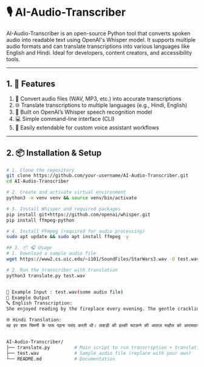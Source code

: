 # 🎙️ AI-Audio-Transcriber

AI-Audio-Transcriber is an open-source Python tool that converts spoken audio into readable text using OpenAI's Whisper model. It supports multiple audio formats and can translate transcriptions into various languages like English and Hindi. Ideal for developers, content creators, and accessibility tools.

---

## 1. 🚀 Features

1. 🎤 Convert audio files (WAV, MP3, etc.) into accurate transcriptions  
2. 🌐 Translate transcriptions to multiple languages (e.g., Hindi, English)  
3. 🧠 Built on OpenAI’s Whisper speech recognition model  
4. 💻 Simple command-line interface (CLI)  
5. 🔄 Easily extendable for custom voice assistant workflows

---

## 2. 📦 Installation & Setup

```bash
# 1. Clone the repository
git clone https://github.com/your-username/AI-Audio-Transcriber.git
cd AI-Audio-Transcriber

# 2. Create and activate virtual environment
python3 -m venv venv && source venv/bin/activate

# 3. Install Whisper and required packages
pip install git+https://github.com/openai/whisper.git
pip install ffmpeg-python

# 4. Install FFmpeg (required for audio processing)
sudo apt update && sudo apt install ffmpeg -y

## 3. 📦 🎧 Usage
# 1. Download a sample audio file
wget https://www2.cs.uic.edu/~i101/SoundFiles/StarWars3.wav -O test.wav

# 2. Run the transcriber with translation
python3 translate.py test.wav


📝 Example Input : test.wav(some audio file)
📝 Example Output
🔤 English Transcription:
She enjoyed reading by the fireplace every evening. The gentle crackling sound of wood made it feel cozy and warm.

🌐 Hindi Translation:
वह हर शाम चिमनी के पास पढ़ना पसंद करती थी। लकड़ी की हल्की चटकने की आवाज़ माहौल को आरामदायक और गर्म बनाती थी।


AI-Audio-Transcriber/
├── translate.py         # Main script to run transcription + translation
├── test.wav             # Sample audio file (replace with your own)
└── README.md            # Documentation

